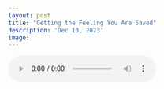 ```yaml
---
layout: post
title: "Getting the Feeling You Are Saved"
description: 'Dec 10, 2023'
image:
---
```


<audio controls preload="metadata">
  <source src="https://docs.google.com/uc?export=open&id=1DTQ1mPbTE0dEDV2bsGLGlAwRpnTwKLlp" type="audio/mp3">
Your browser does not support the audio element.
</audio>
